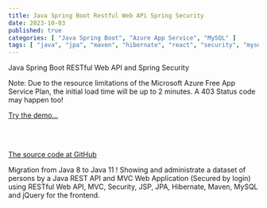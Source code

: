 ```yaml
---
title: Java Spring Boot Restful Web APi Spring Security
date: 2023-10-03
published: true
categories: [ "Java Spring Boot", "Azure App Service", "MySQL" ]
tags: [ "java", "jpa", "maven", "hibernate", "react", "security", "mysql", "azure" ]
---
```


Java Spring Boot RESTful Web API and Spring Security

<p>Note: Due to the resource limitations of the Microsoft Azure Free App Service Plan, the initial load time will be up to 2 minutes. A 403 Status code may happen too!</p>

<a href="https://pso-rest-secure.azurewebsites.net" target="_blank" title="Java">Try the demo...</a>

<br /><br />

<a href="https://github.com/persteenolsen/springboot-rest-jpa-security" target="_blank">The source code at GitHub</a>

Migration from Java 8 to Java 11 ! Showing and administrate a dataset of persons by a Java REST API and MVC Web Application (Secured by login) using RESTful Web API, MVC, Security, JSP, JPA, Hibernate, Maven, MySQL and jQuery for the frontend.


